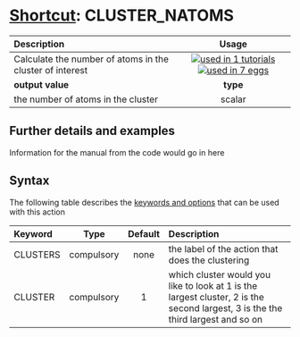# [Shortcut](shortcuts.md): CLUSTER_NATOMS

| Description    | Usage |
|:--------|:--------:|
| Calculate the number of atoms in the cluster of interest | [![used in 1 tutorials](https://img.shields.io/badge/tutorials-1-green.svg)](https://www.plumed-tutorials.org/browse.html?search=CLUSTER_NATOMS)[![used in 7 eggs](https://img.shields.io/badge/nest-7-green.svg)](https://www.plumed-nest.org/browse.html?search=CLUSTER_NATOMS)|
 | **output value** | **type** |
| the number of atoms in the cluster | scalar |

## Further details and examples 
Information for the manual from the code would go in here 
## Syntax 
The following table describes the [keywords and options](parsing.md) that can be used with this action 

| Keyword | Type | Default | Description |
|:-------|:----:|:-------:|:-----------|
| CLUSTERS | compulsory | none | the label of the action that does the clustering |
| CLUSTER | compulsory | 1 |  which cluster would you like to look at 1 is the largest cluster, 2 is the second largest, 3 is the the third largest and so on |

